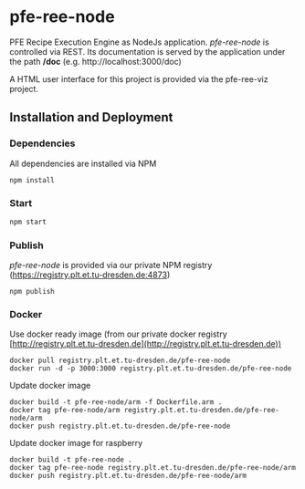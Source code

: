 # pfe-ree-node

PFE Recipe Execution Engine as NodeJs application.  *pfe-ree-node* is controlled via REST. Its documentation is served by the application under the path **/doc** (e.g. http://localhost:3000/doc)

A HTML user interface for this project is provided via the pfe-ree-viz project. 


## Installation and Deployment
### Dependencies
All dependencies are installed via NPM
```
npm install
```

### Start
```bash
npm start
```

### Publish
*pfe-ree-node* is provided via our private NPM registry (https://registry.plt.et.tu-dresden.de:4873)
```
npm publish
``` 


### Docker

Use docker ready image (from our private docker registry [http://registry.plt.et.tu-dresden.de](http://registry.plt.et.tu-dresden.de))
```
docker pull registry.plt.et.tu-dresden.de/pfe-ree-node
docker run -d -p 3000:3000 registry.plt.et.tu-dresden.de/pfe-ree-node
```

Update docker image
```
docker build -t pfe-ree-node/arm -f Dockerfile.arm .
docker tag pfe-ree-node/arm registry.plt.et.tu-dresden.de/pfe-ree-node/arm
docker push registry.plt.et.tu-dresden.de/pfe-ree-node 
```

Update docker image for raspberry
```
docker build -t pfe-ree-node .
docker tag pfe-ree-node registry.plt.et.tu-dresden.de/pfe-ree-node/arm
docker push registry.plt.et.tu-dresden.de/pfe-ree-node/arm 
```
